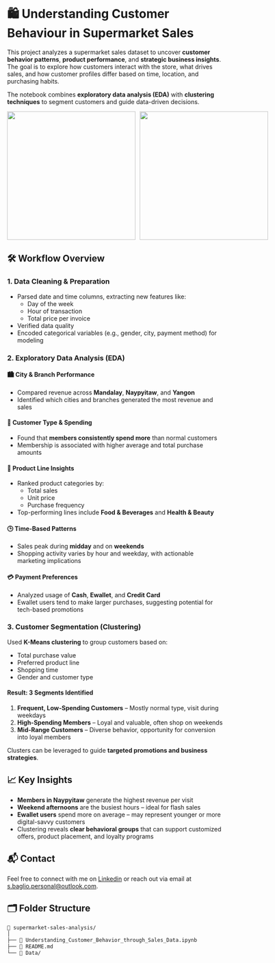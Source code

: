 # 🛍️  Understanding Customer Behaviour in Supermarket Sales

This project analyzes a supermarket sales dataset to uncover **customer behavior patterns**, **product performance**, and **strategic business insights**. The goal is to explore how customers interact with the store, what drives sales, and how customer profiles differ based on time, location, and purchasing habits.

The notebook combines **exploratory data analysis (EDA)** with **clustering techniques** to segment customers and guide data-driven decisions.

<div style="display: flex; align-items: center; gap: 10px;">
  <img src="image1_url" width="300"/>
  <img src="image2_url" width="300"/>
</div>



## 🛠️ Workflow Overview

### 1. Data Cleaning & Preparation
- Parsed date and time columns, extracting new features like:
  - Day of the week
  - Hour of transaction
  - Total price per invoice
- Verified data quality
- Encoded categorical variables (e.g., gender, city, payment method) for modeling



### 2. Exploratory Data Analysis (EDA)

#### 🏙️ City & Branch Performance
- Compared revenue across **Mandalay**, **Naypyitaw**, and **Yangon**
- Identified which cities and branches generated the most revenue and sales

#### 👥 Customer Type & Spending
- Found that **members consistently spend more** than normal customers
- Membership is associated with higher average and total purchase amounts

#### 🧴 Product Line Insights
- Ranked product categories by:
  - Total sales
  - Unit price
  - Purchase frequency
- Top-performing lines include **Food & Beverages** and **Health & Beauty**

#### 🕒 Time-Based Patterns
- Sales peak during **midday** and on **weekends**
- Shopping activity varies by hour and weekday, with actionable marketing implications

#### 💳 Payment Preferences
- Analyzed usage of **Cash**, **Ewallet**, and **Credit Card**
- Ewallet users tend to make larger purchases, suggesting potential for tech-based promotions


### 3. Customer Segmentation (Clustering)

Used **K-Means clustering** to group customers based on:
- Total purchase value
- Preferred product line
- Shopping time
- Gender and customer type

#### Result: 3 Segments Identified
1. **Frequent, Low-Spending Customers** – Mostly normal type, visit during weekdays
2. **High-Spending Members** – Loyal and valuable, often shop on weekends
3. **Mid-Range Customers** – Diverse behavior, opportunity for conversion into loyal members

Clusters can be leveraged to guide **targeted promotions and business strategies**.



## 📈 Key Insights

- **Members in Naypyitaw** generate the highest revenue per visit
- **Weekend afternoons** are the busiest hours – ideal for flash sales
- **Ewallet users** spend more on average – may represent younger or more digital-savvy customers
- Clustering reveals **clear behavioral groups** that can support customized offers, product placement, and loyalty programs



## 📬 Contact
Feel free to connect with me on [Linkedin](https://www.linkedin.com/in/stefano-baglio/) or reach out via email at s.baglio.personal@outlook.com.


## 🗂️ Folder Structure

```bash
📁 supermarket-sales-analysis/
│
├── 📓 Understanding_Customer_Behavior_through_Sales_Data.ipynb
├── 📄 README.md
└── 📁 Data/

